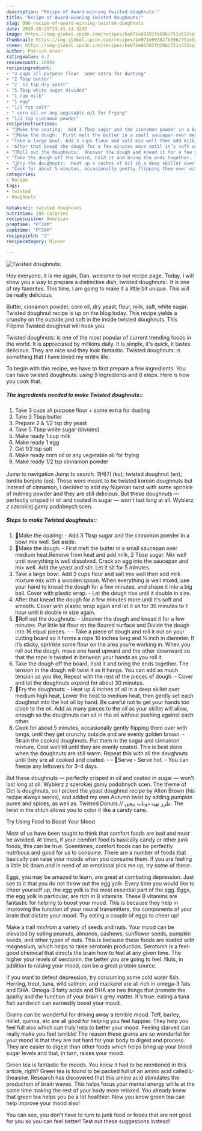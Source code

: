 ```yaml
---
description: "Recipe of Award-winning Twisted doughnuts:"
title: "Recipe of Award-winning Twisted doughnuts:"
slug: 996-recipe-of-award-winning-twisted-doughnuts
date: 2020-10-25T23:41:14.324Z
image: https://img-global.cpcdn.com/recipes/be071e69382fb506/751x532cq70/twisted-doughnuts-recipe-main-photo.jpg
thumbnail: https://img-global.cpcdn.com/recipes/be071e69382fb506/751x532cq70/twisted-doughnuts-recipe-main-photo.jpg
cover: https://img-global.cpcdn.com/recipes/be071e69382fb506/751x532cq70/twisted-doughnuts-recipe-main-photo.jpg
author: Patrick Greer
ratingvalue: 4.7
reviewcount: 16944
recipeingredient:
- "3 cups all purpose flour  some extra for dusting"
- "2 Tbsp butter"
- "2  12 tsp dry yeast"
- "5 Tbsp white sugar divided"
- "1 cup milk"
- "1 egg"
- "1/2 tsp salt"
- " corn oil or any vegetable oil for frying"
- "1/2 tsp cinnamon powder"
recipeinstructions:
- "🌻Make the coating:  Add 3 Tbsp sugar and the cinnamon powder in a bowl mix well. Set aside."
- "🌻Make the dough:  First melt the butter in a small saucepan over medium heat.Remove from heat and add milk, 2 Tbsp sugar. Mix well until everything is well dissolved. Crack an egg into the saucepan and mix well. Add the yeast and stir. Let it sit for 5 minutes."
- "Take a large bowl. Add 3 cups flour and salt mix well then add milk mixture mix with a wooden spoon. When everything is well mixed, use your hand to knead the dough for a few minutes, and shape it into a big ball. Cover with plastic wrap. Let the dough rise until it double in size."
- "After that knead the dough for a few minutes more until it’s soft and smooth. Cover with plastic wrap again and let it sit for 30 minutes to 1 hour until it double in size again."
- "🌻Roll out the doughnuts:  Uncover the dough and knead it for a few minutes. Put little bit flour on the floured surface and Divide the dough into 16 equal pieces.  Take a piece of dough and roll it out on your cutting board so it forms a rope 10 inches long and ½ inch in diameter. If it’s sticky, sprinkle some flour on the area you’re working in. When you roll out the dough, move one hand upward and the other downward so that the rope is twisted in between your hands as you roll it."
- "Take the dough off the board, hold it and bring the ends together. The tension in the dough will twist it as it hangs. You can add as much tension as you like, Repeat with the rest of the pieces of dough. Cover and let the doughnuts expand for about 30 minutes."
- "🌻Fry the doughnuts:  Heat up 4 inches of oil in a deep skillet over medium high heat, Lower the heat to medium heat, then gently set each doughnut into the hot oil by hand. Be careful not to get your hands too close to the oil. Add as many pieces to the oil as your skillet will allow, enough so the doughnuts can sit in the oil without pushing against each other."
- "Cook for about 5 minutes, occasionally gently flipping them over with tongs, until they get crunchy outside and are evenly golden brown.  Strain the cooked doughnuts. Put them in the sugar and cinnamon mixture. Coat well till until they are evenly coated. This is best done when the doughnuts are still warm. Repeat this with all the doughnuts until they are all cooked and coated.  🌻Serve Serve hot. You can freeze any leftovers for 3-4 days."
categories:
- Recipe
tags:
- twisted
- doughnuts

katakunci: twisted doughnuts 
nutrition: 184 calories
recipecuisine: American
preptime: "PT39M"
cooktime: "PT56M"
recipeyield: "3"
recipecategory: Dinner

---
```



![Twisted doughnuts:](https://img-global.cpcdn.com/recipes/be071e69382fb506/751x532cq70/twisted-doughnuts-recipe-main-photo.jpg)

Hey everyone, it is me again, Dan, welcome to our recipe page. Today, I will show you a way to prepare a distinctive dish, twisted doughnuts:. It is one of my favorites. This time, I am going to make it a little bit unique. This will be really delicious.

Butter, cinnamon powder, corn oil, dry yeast, flour, milk, salt, white sugar. Twisted doughnut recipe is up on the blog today. This recipe yields a crunchy on the outside,and soft in the inside twisted doughnuts. This Filipino Twisted doughnut will hook you.

Twisted doughnuts: is one of the most popular of current trending foods in the world. It is appreciated by millions daily. It is simple, it's quick, it tastes delicious. They are nice and they look fantastic. Twisted doughnuts: is something that I have loved my entire life.


To begin with this recipe, we have to first prepare a few ingredients. You can have twisted doughnuts: using 9 ingredients and 8 steps. Here is how you cook that.

<!--inarticleads1-->

##### The ingredients needed to make Twisted doughnuts::

1. Take 3 cups all purpose flour + some extra for dusting
1. Take 2 Tbsp butter
1. Prepare 2 &amp; 1/2 tsp dry yeast
1. Take 5 Tbsp white sugar (divided)
1. Make ready 1 cup milk
1. Make ready 1 egg
1. Get 1/2 tsp salt
1. Make ready  corn oil or any vegetable oil for frying
1. Make ready 1/2 tsp cinnamon powder


Jump to navigation Jump to search. 꽈배기 (ko); twisted doughnut (en); tordita benjeto (eo). These were meant to be twisted korean doughnuts but instead of cinnamon, I decided to add my Nigerian twist with some sprinkle of nutmeg powder and they are still delicious. But these doughnuts — perfectly crisped in oil and coated in sugar — won&#39;t last long at all. Wybierz z szerokiej gamy podobnych scen. 

<!--inarticleads2-->

##### Steps to make Twisted doughnuts::

1. 🌻Make the coating: -  Add 3 Tbsp sugar and the cinnamon powder in a bowl mix well. Set aside.
1. 🌻Make the dough: -  First melt the butter in a small saucepan over medium heat.Remove from heat and add milk, 2 Tbsp sugar. Mix well until everything is well dissolved. Crack an egg into the saucepan and mix well. Add the yeast and stir. Let it sit for 5 minutes.
1. Take a large bowl. Add 3 cups flour and salt mix well then add milk mixture mix with a wooden spoon. When everything is well mixed, use your hand to knead the dough for a few minutes, and shape it into a big ball. Cover with plastic wrap. - Let the dough rise until it double in size.
1. After that knead the dough for a few minutes more until it’s soft and smooth. Cover with plastic wrap again and let it sit for 30 minutes to 1 hour until it double in size again.
1. 🌻Roll out the doughnuts: -  Uncover the dough and knead it for a few minutes. Put little bit flour on the floured surface and Divide the dough into 16 equal pieces. -  - Take a piece of dough and roll it out on your cutting board so it forms a rope 10 inches long and ½ inch in diameter. If it’s sticky, sprinkle some flour on the area you’re working in. When you roll out the dough, move one hand upward and the other downward so that the rope is twisted in between your hands as you roll it.
1. Take the dough off the board, hold it and bring the ends together. The tension in the dough will twist it as it hangs. You can add as much tension as you like, Repeat with the rest of the pieces of dough. - Cover and let the doughnuts expand for about 30 minutes.
1. 🌻Fry the doughnuts: -  Heat up 4 inches of oil in a deep skillet over medium high heat, Lower the heat to medium heat, then gently set each doughnut into the hot oil by hand. Be careful not to get your hands too close to the oil. Add as many pieces to the oil as your skillet will allow, enough so the doughnuts can sit in the oil without pushing against each other.
1. Cook for about 5 minutes, occasionally gently flipping them over with tongs, until they get crunchy outside and are evenly golden brown. -  Strain the cooked doughnuts. Put them in the sugar and cinnamon mixture. Coat well till until they are evenly coated. This is best done when the doughnuts are still warm. Repeat this with all the doughnuts until they are all cooked and coated. -  - 🌻Serve - Serve hot. - You can freeze any leftovers for 3-4 days.


But these doughnuts — perfectly crisped in oil and coated in sugar — won&#39;t last long at all. Wybierz z szerokiej gamy podobnych scen. The theme of Oct is doughnuts, so I picked the yeast doughnut recipe by Alton Brown (his recipe always works), and added my own Autumn twist by adding pumpkin puree and spices, as well as. Twisted Donuts // طرز تهیه دونات پیچی. The twist in the stitch allows you to color it like a candy cane. 

Try Using Food to Boost Your Mood


Most of us have been taught to think that comfort foods are bad and must be avoided. At times, if your comfort food is basically candy or other junk foods, this can be true. Soemtimes, comfort foods can be perfectly nutritious and good for us to consume. There are a number of foods that basically can raise your moods when you consume them. If you are feeling a little bit down and in need of an emotional pick me up, try some of these.

Eggs, you may be amazed to learn, are great at combating depression. Just see to it that you do not throw out the egg yolk. Every time you would like to cheer yourself up, the egg yolk is the most essential part of the egg. Eggs, the egg yolk in particular, are rich in B vitamins. These B vitamins are fantastic for helping to boost your mood. This is because they help in improving the function of your neural transmitters, the components of your brain that dictate your mood. Try eating a couple of eggs to cheer up!

Make a trail mixfrom a variety of seeds and nuts. Your mood can be elevated by eating peanuts, almonds, cashews, sunflower seeds, pumpkin seeds, and other types of nuts. This is because these foods are loaded with magnesium, which helps to raise serotonin production. Serotonin is a feel-good chemical that directs the brain how to feel at any given time. The higher your levels of serotonin, the better you are going to feel. Nuts, in addition to raising your mood, can be a great protein source.

If you want to defeat depression, try consuming some cold water fish. Herring, trout, tuna, wild salmon, and mackerel are all rich in omega-3 fats and DHA. Omega-3 fatty acids and DHA are two things that promote the quality and the function of your brain's grey matter. It's true: eating a tuna fish sandwich can earnestly boost your mood. 

Grains can be wonderful for driving away a terrible mood. Teff, barley, millet, quinoa, etc are all good for helping you feel happier. They help you feel full also which can truly help to better your mood. Feeling starved can really make you feel terrible! The reason these grains are so wonderful for your mood is that they are not hard for your body to digest and process. They are easier to digest than other foods which helps bring up your blood sugar levels and that, in turn, raises your mood.

Green tea is fantastic for moods. You knew it had to be mentioned in this article, right? Green tea is found to be packed full of an amino acid called L-theanine. Research has discovered that this amino acid stimulates the production of brain waves. This helps focus your mental energy while at the same time making the rest of your body more relaxed. You already knew that green tea helps you be a lot healthier. Now you know green tea can help improve your mood also!

You can see, you don't have to turn to junk food or foods that are not good for you so you can feel better! Test out  these suggestions  instead!

